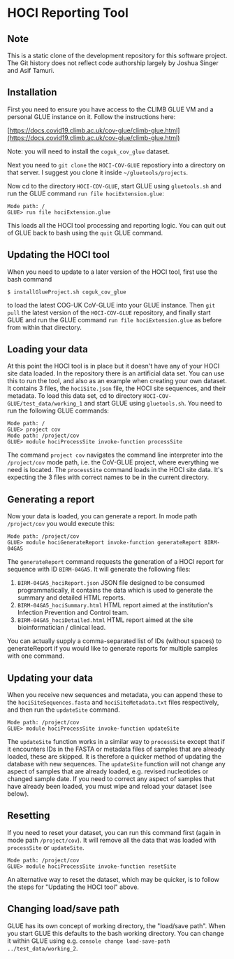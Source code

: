 # HOCI Reporting Tool

## Note

This is a static clone of the development repository for this software project. The Git history does not reflect code authorship largely by Joshua Singer and Asif Tamuri.

## Installation

First you need to ensure you have access to the CLIMB GLUE VM and a personal GLUE instance on it. Follow the instructions here:

[https://docs.covid19.climb.ac.uk/cov-glue/climb-glue.html](https://docs.covid19.climb.ac.uk/cov-glue/climb-glue.html)

Note: you will need to install the `coguk_cov_glue` dataset. 

Next you need to `git clone` the `HOCI-COV-GLUE` repostiory into a directory on that server. I suggest you 
clone it inside `~/gluetools/projects`.

Now cd to the directory `HOCI-COV-GLUE`, start GLUE using `gluetools.sh` and run the GLUE command `run file hociExtension.glue`:

```
Mode path: /
GLUE> run file hociExtension.glue
```

This loads all the HOCI tool processing and reporting logic. You can quit out of GLUE back to bash using the `quit` GLUE command.

## Updating the HOCI tool

When you need to update to a later version of the HOCI tool, first use the bash command 

```
$ installGlueProject.sh coguk_cov_glue
```
to load the latest COG-UK CoV-GLUE into your GLUE instance. Then `git pull` the latest version of the `HOCI-COV-GLUE` repository, and finally start GLUE and run the GLUE command `run file hociExtension.glue` as before from within that directory. 

## Loading your data

At this point the HOCI tool is in place but it doesn't have any of your HOCI site data loaded. In the repository there is an artificial data set. You can use this to run the tool, and also as an example when creating your own dataset. It contains 3 files, the `hociSite.json` file, the HOCI site sequences, and their metadata. To load this data set, cd to directory `HOCI-COV-GLUE/test_data/working_1` and start GLUE using `gluetools.sh`. You need to run the following GLUE commands:

```
Mode path: /
GLUE> project cov
Mode path: /project/cov
GLUE> module hociProcessSite invoke-function processSite
```
The command `project cov` navigates the command line interpreter into the `/project/cov` mode path, i.e. the CoV-GLUE project, where everything we need is located. The `processSite` command loads in the HOCI site data. It's expecting the 3 files with correct names to be in the current directory. 

## Generating a report
Now your data is loaded, you can generate a report. In mode path `/project/cov` you would execute this:

```
Mode path: /project/cov
GLUE> module hociGenerateReport invoke-function generateReport BIRM-04GA5
```
The `generateReport` command requests the generation of a HOCI report for sequence with ID `BIRM-04GA5`. It will generate the following files:

1. `BIRM-04GA5_hociReport.json` JSON file designed to be consumed programmatically, it contains the data which is used to generate the summary and detailed HTML reports.
1. `BIRM-04GA5_hociSummary.html` HTML report aimed at the institution's Infection Prevention and Control team. 
1. `BIRM-04GA5_hociDetailed.html` HTML report aimed at the site bioinformatician / clinical lead.

You can actually supply a comma-separated list of IDs (without spaces) to generateReport if you would like to generate reports for multiple samples with one command. 

## Updating your data
When you receive new sequences and metadata, you can append these to the `hociSiteSequences.fasta` and `hociSiteMetadata.txt` files respectively, and then run the `updateSite` command. 

```
Mode path: /project/cov
GLUE> module hociProcessSite invoke-function updateSite
```

The `updateSite` function works in a similar way to `processSite` except that if it encounters IDs in the FASTA or metadata files of samples that are already loaded, these are skipped. It is therefore a quicker method of updating the database with new sequences. The `updateSite` function will not change any aspect of samples that are already loaded, e.g. revised nucleotides or changed sample date. If you need to correct any aspect of samples that have already been loaded, you must wipe and reload your dataset (see below). 


## Resetting

If you need to reset your dataset, you can run this command first (again in mode path `/project/cov`). It will remove all the data that was loaded with `processSite` or `updateSite`. 

```
Mode path: /project/cov
GLUE> module hociProcessSite invoke-function resetSite
```

An alternative way to reset the dataset, which may be quicker, is to follow the steps for "Updating the HOCI tool" above.

## Changing load/save path

GLUE has its own concept of working directory, the "load/save path". When you start GLUE this defaults to the bash working directory. You can change it within GLUE using e.g. `console change load-save-path ../test_data/working_2`. 

